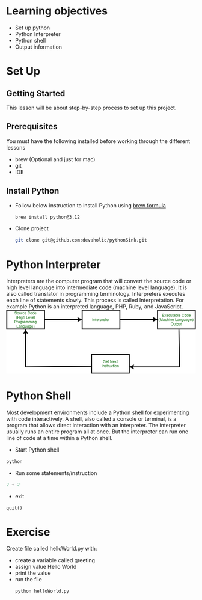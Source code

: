 # Learning objectives
* Set up python
* Python Interpreter
* Python shell
* Output information

# Set Up
## Getting Started
This lesson will be about step-by-step process to set up this project.

## Prerequisites
You must have the following installed before working through the different lessons
* brew (Optional and just for mac)
* git
* IDE

## Install Python
* Follow below instruction to install Python using <a href="https://formulae.brew.sh/formula/python@3.12">brew formula</a> 
   ```sh
   brew install python@3.12
   ```
* Clone project
   ```sh
   git clone git@github.com:devaholic/pythonSink.git
   ```
  
# Python Interpreter
Interpreters are the computer program that will convert the source code or high level language into intermediate 
code (machine level language). It is also called translator in programming terminology. Interpreters executes each line 
of statements slowly. This process is called Interpretation. For example Python is an interpreted language, PHP, Ruby, 
and JavaScript.
<img src="interpreter.png" alt="interpreter flow">

# Python Shell
Most development environments include a Python shell for experimenting with code interactively. 
A shell, also called a console or terminal, is a program that allows direct interaction with an interpreter. 
The interpreter usually runs an entire program all at once. But the interpreter can run one line of code at a time 
within a Python shell.
* Start Python shell
```sh
python
```
* Run some statements/instruction
```python
2 + 2
```
* exit
```python
quit()
```
  
# Exercise
Create file called helloWorld.py with:
* create a variable called greeting
* assign value Hello World
* print the value
* run the file
   ```sh
   python helloWorld.py
   ```